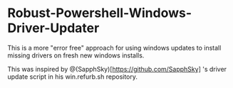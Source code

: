 # Robust-Powershell-Windows-Driver-Updater
This is a more "error free" approach for using windows updates to install missing drivers on fresh new windows installs.

This was inspired by @(SapphSky)[https://github.com/SapphSky] 's driver update script in his win.refurb.sh repository. 

##

